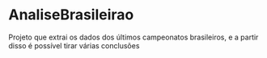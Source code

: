 # AnaliseBrasileirao
 Projeto que extrai os dados dos últimos campeonatos brasileiros, e a partir disso é possível tirar várias conclusões
